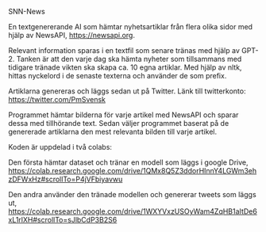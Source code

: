 SNN-News

En textgenererande AI som hämtar nyhetsartiklar från flera olika sidor med hjälp av NewsAPI, https://newsapi.org. 

Relevant information sparas i en textfil som senare tränas med hjälp av GPT-2. Tanken är att den varje dag ska hämta nyheter som tillsammans med tidigare tränade vikten ska skapa ca. 10 egna artiklar. Med hjälp av nltk, hittas nyckelord i de senaste texterna och använder de som prefix. 

Artiklarna genereras och läggs sedan ut på Twitter. 
Länk till twitterkonto: https://twitter.com/PmSvensk

Programmet hämtar bilderna för varje artikel med NewsAPI och sparar dessa med tillhörande text. Sedan väljer programmet baserat på de genererade artiklarna den mest relevanta bilden till varje artikel. 

Koden är uppdelad i två colabs:

Den första hämtar dataset och tränar en modell som läggs i google Drive,
https://colab.research.google.com/drive/1QMx8Q5Z3ddorHInnY4LGWm3ehzDFWxHz#scrollTo=P4jVFbiyavwu

Den andra använder den tränade modellen och genererar tweets som läggs ut,
https://colab.research.google.com/drive/1WXYVxzUSOyWam4ZqHB1aItDe6xL1rlXH#scrollTo=sJlbCdP3B2S6

